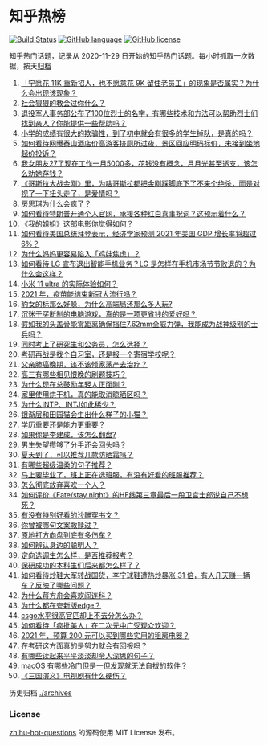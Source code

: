 # 知乎热榜
[![Build Status](https://github.com/ToWeLong/zhihu-hot-questions/workflows/CI/badge.svg)](https://github.com/ToWeLong/zhihu-hot-questions/actions)
[![GitHub language](https://img.shields.io/badge/language-golang-orange.svg)](https://golang.org/)
[![GitHub license](https://img.shields.io/github/license/ToWeLong/zhihu-hot-questions)](https://github.com/ToWeLong/zhihu-hot-questions/blob/main/LICENSE)

知乎热门话题，记录从 2020-11-29 日开始的知乎热门话题。每小时抓取一次数据，按天[归档](./archives)

<!-- BEGIN -->

1. [「宁愿花 11K 重新招人，也不愿意花 9K 留住老员工」的现象是否属实？为什么会出现该现象？](https://www.zhihu.com/question/63878469)
1. [社会狠狠的教会过你什么？](https://www.zhihu.com/question/431538148)
1. [退役军人事务部公布了100位烈士的名字，有哪些技术和方法可以帮助烈士们找到亲人？你能提供一些帮助吗？](https://www.zhihu.com/question/452345876)
1. [小学的成绩有很大的欺骗性，到了初中就会有很多的学生掉队，是真的吗？](https://www.zhihu.com/question/433616847)
1. [如何看待网曝泰山酒店价高游客挤厕所过夜，景区回应明码标价，未接到坐地起价投诉？](https://www.zhihu.com/question/452920549)
1. [我女朋友27了现在工作一月5000多，花钱没有概念，月月光甚至透支，该怎么劝她存钱？](https://www.zhihu.com/question/428842571)
1. [《哥斯拉大战金刚》里，为啥哥斯拉都把金刚踩脚底下了不来个绝杀，而是对视了一下扭头走了，是爱情吗？](https://www.zhihu.com/question/451605997)
1. [房思琪为什么会疯了？](https://www.zhihu.com/question/345391080)
1. [如何看待特朗普开通个人官网，承接各种红白喜事祝词？这预示着什么？](https://www.zhihu.com/question/452171246)
1. [《我的姐姐》这部电影你觉得如何？](https://www.zhihu.com/question/450067672)
1. [如何看待美国总统拜登表示，经济学家预测 2021 年美国 GDP 增长率将超过 6%？](https://www.zhihu.com/question/451302635)
1. [为什么妈妈更容易陷入「鸡娃焦虑」？](https://www.zhihu.com/question/451871565)
1. [如何看待 LG 宣布退出智能手机业务？LG 是怎样在手机市场节节败退的？为什么会这样？](https://www.zhihu.com/question/452990678)
1. [小米 11 ultra 的实际体验如何？](https://www.zhihu.com/question/452077572)
1. [2021 年，疫苗能结束新冠大流行吗？](https://www.zhihu.com/question/436868073)
1. [豹女的标那么好躲，为什么高端局还那么多人玩?](https://www.zhihu.com/question/451881236)
1. [沉迷于买断制的电脑游戏，真的是一项更省钱的爱好吗？](https://www.zhihu.com/question/452613960)
1. [假如我的头盖骨能零距离确保挡住7.62mm全威力弹，我能成为战神级别的士兵吗？](https://www.zhihu.com/question/444459120)
1. [同时考上了研究生和公务员，怎么选择？](https://www.zhihu.com/question/452303549)
1. [考研再战是找个自习室，还是报一个寄宿学校呢？](https://www.zhihu.com/question/448393851)
1. [父亲肺癌晚期，该不该倾家荡产去治疗？](https://www.zhihu.com/question/446433748)
1. [高三有哪些相见恨晚的刷题技巧？](https://www.zhihu.com/question/311672493)
1. [为什么现在总鼓励年轻人正面刚？](https://www.zhihu.com/question/440608876)
1. [家里使用烘干机，真的能取消晾晒区吗？](https://www.zhihu.com/question/450607143)
1. [为什么INTP、INTJ如此稀少？](https://www.zhihu.com/question/357147669)
1. [银渐层和田园猫会生出什么样子的小猫？](https://www.zhihu.com/question/411807577)
1. [学历重要还是能力更重要？](https://www.zhihu.com/question/448342158)
1. [如果你是李建成，该怎么翻盘?](https://www.zhihu.com/question/338245522)
1. [男生失望攒够了分手还会回头吗？](https://www.zhihu.com/question/452306238)
1. [夏天到了，可以推荐几款防晒霜吗？](https://www.zhihu.com/question/272023717)
1. [有哪些超级温柔的句子推荐？](https://www.zhihu.com/question/351551702)
1. [马上要毕业了，班上正在选班服，有没有好看的班服推荐？](https://www.zhihu.com/question/376458606)
1. [怎么彻底放弃喜欢一个人？](https://www.zhihu.com/question/452225736)
1. [如何评价《Fate/stay night》的HF线第三章最后一段卫宫士郎说自己不想死？](https://www.zhihu.com/question/452333396)
1. [有没有特别好看的沙雕穿书文？](https://www.zhihu.com/question/446600014)
1. [你曾被哪句文案救赎过？](https://www.zhihu.com/question/447479604)
1. [原地打方向盘到底有多伤车？](https://www.zhihu.com/question/354665595)
1. [如何辨认身边的聪明人？](https://www.zhihu.com/question/28484672)
1. [定向选调生怎么样，是否推荐报考？](https://www.zhihu.com/question/451996696)
1. [保研成功的本科生们后来都怎么样了？](https://www.zhihu.com/question/449165920)
1. [如何看待炒鞋大军转战国货，李宁球鞋遭热炒暴涨 31 倍，有人几天赚一辆车？反映了哪些问题？](https://www.zhihu.com/question/452737722)
1. [为什么蒋方舟会喜欢阎连科？](https://www.zhihu.com/question/20783627)
1. [为什么都在夸新版edge？](https://www.zhihu.com/question/385302999)
1. [csgo水平很高官匹却上不去分怎么办？](https://www.zhihu.com/question/448402121)
1. [如何看待「疯批美人」在二次元中广受观众欢迎？](https://www.zhihu.com/question/452603572)
1. [2021 年，预算 200 元可以买到哪些实用的租房电器？](https://www.zhihu.com/question/450161285)
1. [在考研这方面真的是努力就会有回报吗？](https://www.zhihu.com/question/451076771)
1. [有哪些读起来平平淡淡却令人深思的句子？](https://www.zhihu.com/question/427126589)
1. [macOS 有哪些冷门但是一但发现就无法自拔的软件？](https://www.zhihu.com/question/35050387)
1. [《三国演义》电视剧有什么硬伤？](https://www.zhihu.com/question/29442543)

<!-- END -->

历史归档 [./archives](./archives)


### License
[zhihu-hot-questions](https://github.com/towelong/zhihu-hot-questions) 的源码使用 MIT License 发布。
